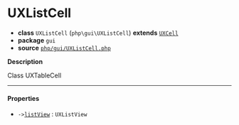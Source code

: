 # UXListCell

- **class** `UXListCell` (`php\gui\UXListCell`) **extends** [`UXCell`](api-docs/classes/php/gui/UXCell.md)
- **package** `gui`
- **source** [`php/gui/UXListCell.php`](./src/main/resources/JPHP-INF/sdk/php/gui/UXListCell.php)

**Description**

Class UXTableCell

---

#### Properties

- `->`[`listView`](#prop-listview) : `UXListView`